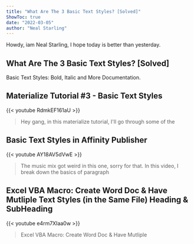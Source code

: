 ```yaml
---
title: "What Are The 3 Basic Text Styles? [Solved]"
ShowToc: true 
date: "2022-03-05"
author: "Neal Starling" 
---
```


Howdy, iam Neal Starling, I hope today is better than yesterday.
## What Are The 3 Basic Text Styles? [Solved]
Basic Text Styles: Bold, Italic and More Documentation.

## Materialize Tutorial #3 - Basic Text Styles
{{< youtube RdmkEF161aU >}}
>Hey gang, in this materialize tutorial, I'll go through some of the 

## Basic Text Styles in Affinity Publisher
{{< youtube AY18AV5dVwE >}}
>The music mix got weird in this one, sorry for that. In this video, I break down the basics of paragraph 

## Excel VBA Macro: Create Word Doc & Have Mutliple Text Styles (in the Same File) Heading & SubHeading
{{< youtube e4rm7XIaa0w >}}
>Excel VBA Macro: Create Word Doc & Have Mutliple 

